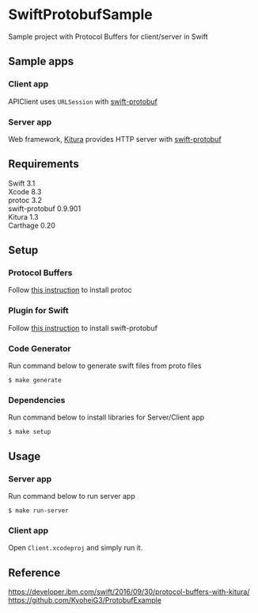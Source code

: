 # SwiftProtobufSample
Sample project with Protocol Buffers for client/server in Swift

## Sample apps

### Client app

APIClient uses `URLSession` with [swift-protobuf](https://github.com/apple/swift-protobuf)

### Server app

Web framework, [Kitura](http://www.kitura.io/) provides HTTP server with [swift-protobuf](https://github.com/apple/swift-protobuf)

## Requirements

Swift 3.1  
Xcode 8.3    
protoc 3.2  
swift-protobuf 0.9.901  
Kitura 1.3  
Carthage 0.20  

## Setup

### Protocol Buffers

Follow [this instruction](https://github.com/google/) to install protoc

### Plugin for Swift

Follow [this instruction](https://github.com/apple/swift-protobuf#build-and-install) to install swift-protobuf

### Code Generator

Run command below to generate swift files from proto files

```
$ make generate
```

### Dependencies

Run command below to install libraries for Server/Client app

```
$ make setup
```

## Usage

### Server app

Run command below to run server app

```
$ make run-server
```

### Client app

Open `Client.xcodeproj` and simply run it.

## Reference

https://developer.ibm.com/swift/2016/09/30/protocol-buffers-with-kitura/
https://github.com/KyoheiG3/ProtobufExample
